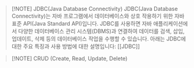 
> [!NOTE] JDBC(Java Database Connectivity)
> JDBC(Java Database Connectivity)는 자바 프로그램에서 데이터베이스와 상호 작용하기 위한 자바 표준 API(Java Standard API)입니다. JDBC를 사용하면 자바 애플리케이션에서 다양한 데이터베이스 관리 시스템(DBMS)과 연결하여 데이터를 검색, 삽입, 업데이트, 삭제 등의 데이터베이스 작업을 수행할 수 있습니다. 아래는 JDBC에 대한 주요 특징과 사용 방법에 대한 설명입니다:
[[JDBC]]

 
> [!NOTE] CRUD (Create, Read, Update, Delete) 










